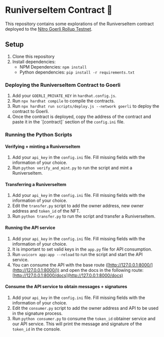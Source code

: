 # RuniverseItem Contract 📃

This repository contains some explorations of the RuniverseItem contract deployed to the [Nitro Goerli Rollup Testnet](https://developer.arbitrum.io/public-chains).

## Setup

1. Clone this repository
2. Install dependencies:
    - NPM Dependencies: `npm install`
    - Python dependencies: `pip install -r requirements.txt`

### Deploying the RuniverseItem Contract to Goerli

1. Add your `GOERLI_PRIVATE_KEY` in `hardhat.config.js`.
2. Run `npx hardhat compile` to compile the contracts.
3. Run `npx hardhat run scripts/deploy.js --network goerli` to deploy the contract to Goerli.
4. Once the contract is deployed, copy the address of the contract and paste it in the ´[contract]´ section of the `config.ini` file.

### Running the Python Scripts

#### Verifying + minting a RuniverseItem

1. Add your `api_key` in the `config.ini` file. Fill missing fields with the information of your choice.
2. Run `python verify_and_mint.py` to run the script and mint a RuniverseItem.

#### Transferring a RuniverseItem

1. Add your `api_key` in the `config.ini` file. Fill missing fields with the information of your choice.
2. Edit the `transfer.py` script to add the owner address, new owner address and `token_id` of the NFT.
3. Run `python transfer.py` to run the script and transfer a RuniverseItem.

#### Running the API service

1. Add your `api_key` in the `config.ini` file. Fill missing fields with the information of your choice.
2. It is important to set valid keys in the `app.py` file for API consumption.
3. Run `uvicorn app:app --reload` to run the script and start the API service.
4. You can consume the API with the base route ([http://127.0.0.1:8000/](http://127.0.0.1:8000/)) and open the docs in the following route: [http://127.0.0.1:8000/docs](http://127.0.0.1:8000/docs)

#### Consume the API service to obtain messages + signatures

1. Add your `api_key` in the `config.ini` file. Fill missing fields with the information of your choice.
2. Edit the `consumer.py` script to add the owner address and API to be used in the signature process.
3. Run `python consumer.py` to consume the `token_id` obtainer service and our API service. This will print the message and signature of the `token_id` in the console.